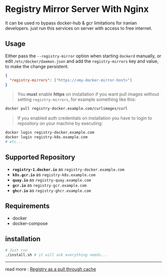 # Registry Mirror Server With Nginx
It can be used ro bypass docker-hub & gcr limitations for iranian developers. just run this services on server with access to free internet.

## Usage
Either pass the `--registry-mirror` option when starting `dockerd` manually, or edit `/etc/docker/daemon.json` and add the `registry-mirrors` key and value, to make the change persistent.
```json
{
  "registry-mirrors": ["https://<my-docker-mirror-host>"]
}
```

>  You **must** enable **https** on installation if you want pull images without setting `registry-mirrors`, for example something like this:
``` bash
docker pull registry-docker.example.com/curlimages/curl
```
> If you enabled auth credentials on installation you have to login to repository on your machine by executing:
```bash
docker login registry-docker.example.com
docker login registry-k8s.example.com
# etc...
```

## Supported Repository
- **`registry-1.docker.io`** as `registry-docker.example.com`
- **`k8s.gcr.io`** as `registry-k8s.example.com`
- **`quay.io`** as `registry-quay.example.com`
- **`gcr.io`** as `registry-gcr.example.com`
- **`ghcr.io`** as `registry-ghcr.example.com`

## Requirements
- docker
- docker-compose


## installation
```bash
# Just run 
./install.sh # it will ask everything needs...
```
--------------
read more :
[Registry as a pull through cache](https://docs.docker.com/registry/recipes/mirror/)